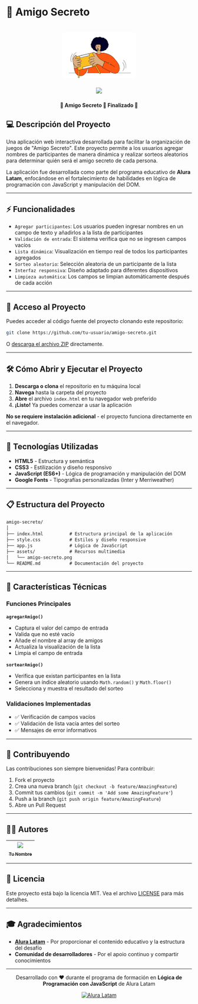 # 🎯 Amigo Secreto

<h1 align="center">
  <img alt="Amigo Secreto Logo" title="#AmigoSecreto" src="./assets/amigo-secreto.png" width="200px" />
</h1>

<p align="center">
  <img src="https://img.shields.io/badge/STATUS-EN%20DESARROLLO-green">
</p>

<h4 align="center"> 
    🚧 Amigo Secreto 🎁 Finalizado 🚧
</h4>

## 💻 Descripción del Proyecto

Una aplicación web interactiva desarrollada para facilitar la organización de juegos de "Amigo Secreto". Este proyecto permite a los usuarios agregar nombres de participantes de manera dinámica y realizar sorteos aleatorios para determinar quién será el amigo secreto de cada persona.

La aplicación fue desarrollada como parte del programa educativo de **Alura Latam**, enfocándose en el fortalecimiento de habilidades en lógica de programación con JavaScript y manipulación del DOM.

---

## ⚡ Funcionalidades

- `Agregar participantes`: Los usuarios pueden ingresar nombres en un campo de texto y añadirlos a la lista de participantes
- `Validación de entrada`: El sistema verifica que no se ingresen campos vacíos
- `Lista dinámica`: Visualización en tiempo real de todos los participantes agregados
- `Sorteo aleatorio`: Selección aleatoria de un participante de la lista
- `Interfaz responsiva`: Diseño adaptado para diferentes dispositivos
- `Limpieza automática`: Los campos se limpian automáticamente después de cada acción

---

## 📁 Acceso al Proyecto

Puedes acceder al código fuente del proyecto clonando este repositorio:

```bash
git clone https://github.com/tu-usuario/amigo-secreto.git
```

O [descarga el archivo ZIP](https://github.com/tu-usuario/amigo-secreto/archive/refs/heads/main.zip) directamente.

---

## 🛠️ Cómo Abrir y Ejecutar el Proyecto

1. **Descarga o clona** el repositorio en tu máquina local
2. **Navega** hasta la carpeta del proyecto
3. **Abre** el archivo `index.html` en tu navegador web preferido
4. **¡Listo!** Ya puedes comenzar a usar la aplicación

**No se requiere instalación adicional** - el proyecto funciona directamente en el navegador.

---

## 🚀 Tecnologías Utilizadas

- **HTML5** - Estructura y semántica
- **CSS3** - Estilización y diseño responsivo
- **JavaScript (ES6+)** - Lógica de programación y manipulación del DOM
- **Google Fonts** - Tipografías personalizadas (Inter y Merriweather)

---

## 📋 Estructura del Proyecto

```
amigo-secreto/
│
├── index.html          # Estructura principal de la aplicación
├── style.css           # Estilos y diseño responsive
├── app.js              # Lógica de JavaScript
├── assets/             # Recursos multimedia
│   └── amigo-secreto.png
└── README.md           # Documentación del proyecto
```

---

## 🎯 Características Técnicas

### Funciones Principales

**`agregarAmigo()`**
- Captura el valor del campo de entrada
- Valida que no esté vacío
- Añade el nombre al array de amigos
- Actualiza la visualización de la lista
- Limpia el campo de entrada

**`sortearAmigo()`**
- Verifica que existan participantes en la lista
- Genera un índice aleatorio usando `Math.random()` y `Math.floor()`
- Selecciona y muestra el resultado del sorteo

### Validaciones Implementadas

- ✅ Verificación de campos vacíos
- ✅ Validación de lista vacía antes del sorteo
- ✅ Mensajes de error informativos

---

## 🤝 Contribuyendo

Las contribuciones son siempre bienvenidas! Para contribuir:

1. Fork el proyecto
2. Crea una nueva branch (`git checkout -b feature/AmazingFeature`)
3. Commit tus cambios (`git commit -m 'Add some AmazingFeature'`)
4. Push a la branch (`git push origin feature/AmazingFeature`)
5. Abre un Pull Request

---

## 👨‍💻 Autores

| [<img src="https://avatars.githubusercontent.com/u/37356058?v=4" width=115><br><sub>Tu Nombre</sub>](https://github.com/tu-usuario) |
| :---: |

---

## 📝 Licencia

Este proyecto está bajo la licencia MIT. Vea el archivo [LICENSE](LICENSE) para más detalhes.

---

## 🎓 Agradecimientos

- **[Alura Latam](https://www.aluracursos.com/)** - Por proporcionar el contenido educativo y la estructura del desafío
- **Comunidad de desarrolladores** - Por el apoio continuo y compartir conocimientos

---

<p align="center">
  Desarrollado con ❤️ durante el programa de formación en <strong>Lógica de Programación con JavaScript</strong> de Alura Latam
</p>

<p align="center">
  <a href="https://www.aluracursos.com/">
    <img alt="Alura Latam" src="https://img.shields.io/badge/Alura-Latam-blue">
  </a>
</p>
